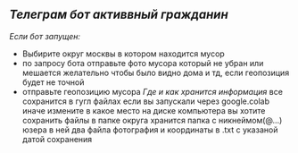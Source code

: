 ## _Телеграм бот активвный гражданин_
_Если бот запущен:_
- Выбирите округ москвы в котором находится мусор
- по запросу бота отправьте фото мусора который не убран или мешается желательно чтобы было видно дома и тд, если геопозиция будет не точной
- отправьте геопозицию мусора
_Где и как хранится информация_
все сохранится в гугл файлах если вы запускали через google.colab иначе измените в какое место на диске компьютера вы хотите сохранить файлы
в папке округа хранится папка с никнеймом(@...) юзера в ней два файла фотография и координаты в .txt с указаной датой сохранения
